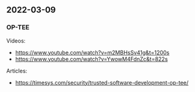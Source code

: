 ## 2022-03-09

### OP-TEE

Videos:
- https://www.youtube.com/watch?v=m2MBHsSv41g&t=1200s
- https://www.youtube.com/watch?v=YwowM4FdnZc&t=822s

Articles:
- https://timesys.com/security/trusted-software-development-op-tee/

